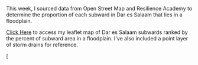 This week, I sourced data from Open Street Map and Resilience Academy to determine the proportion of each subward in Dar es Salaam that lies in a floodplain.

[Click Here](dsmmap/index.html) to access my leaflet map of Dar es Salaam subwards ranked by the percent of subward area in a floodplain. I've also included a point layer of storm drains for reference. 

[

